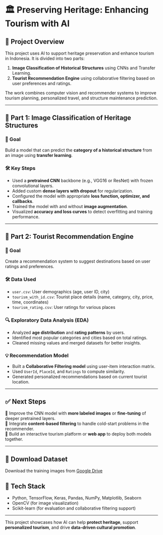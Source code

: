 # 🏛️ Preserving Heritage: Enhancing Tourism with AI

## 📌 Project Overview
This project uses AI to support heritage preservation and enhance tourism in Indonesia. It is divided into two parts:

1. **Image Classification of Historical Structures** using CNNs and Transfer Learning.
2. **Tourist Recommendation Engine** using collaborative filtering based on user preferences and ratings.

The work combines computer vision and recommender systems to improve tourism planning, personalized travel, and structure maintenance prediction.

---

## 🧠 Part 1: Image Classification of Heritage Structures

### 🎯 Goal
Build a model that can predict the **category of a historical structure** from an image using **transfer learning**.

### 🛠️ Key Steps
- Used a **pretrained CNN** backbone (e.g., VGG16 or ResNet) with frozen convolutional layers.
- Added custom **dense layers with dropout** for regularization.
- Configured the model with appropriate **loss function, optimizer, and callbacks**.
- Trained the model with and without **image augmentation**.
- Visualized **accuracy and loss curves** to detect overfitting and training performance.

---

## 🧠 Part 2: Tourist Recommendation Engine

### 🎯 Goal
Create a recommendation system to suggest destinations based on user ratings and preferences.

### 🛠️ Data Used
- `user.csv`: User demographics (age, user ID, city)
- `tourism_with_id.csv`: Tourist place details (name, category, city, price, time, coordinates)
- `tourism_rating.csv`: User ratings for various places

### 🔍 Exploratory Data Analysis (EDA)
- Analyzed **age distribution** and **rating patterns** by users.
- Identified most popular categories and cities based on total ratings.
- Cleaned missing values and merged datasets for better insights.

### 💡 Recommendation Model
- Built a **Collaborative Filtering model** using user-item interaction matrix.
- Used `UserId`, `PlaceId`, and `Ratings` to compute similarity.
- Generated personalized recommendations based on current tourist location.

---

## ✅ Next Steps

🚀 Improve the CNN model with **more labeled images** or **fine-tuning** of deeper pretrained layers.  
🚀 Integrate **content-based filtering** to handle cold-start problems in the recommender.  
🚀 Build an interactive tourism platform or **web app** to deploy both models together.

---

## 📁 Download Dataset
Download the training images from [Google Drive](https://drive.google.com/file/d/18URa7yCU2fcTO17duZB_cxT0BmfZjQBZ/view?usp=sharing)


## 🧠 Tech Stack
- Python, TensorFlow, Keras, Pandas, NumPy, Matplotlib, Seaborn  
- OpenCV (for image visualization)  
- Scikit-learn (for evaluation and collaborative filtering support)

---

This project showcases how AI can help **protect heritage**, support **personalized tourism**, and drive **data-driven cultural promotion**.
